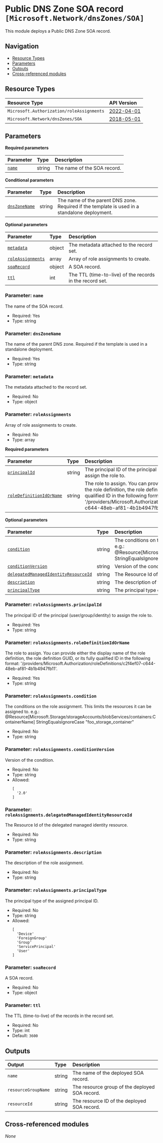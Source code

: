 # Public DNS Zone SOA record `[Microsoft.Network/dnsZones/SOA]`

This module deploys a Public DNS Zone SOA record.

## Navigation

- [Resource Types](#Resource-Types)
- [Parameters](#Parameters)
- [Outputs](#Outputs)
- [Cross-referenced modules](#Cross-referenced-modules)

## Resource Types

| Resource Type | API Version |
| :-- | :-- |
| `Microsoft.Authorization/roleAssignments` | [2022-04-01](https://learn.microsoft.com/en-us/azure/templates/Microsoft.Authorization/2022-04-01/roleAssignments) |
| `Microsoft.Network/dnsZones/SOA` | [2018-05-01](https://learn.microsoft.com/en-us/azure/templates/Microsoft.Network/2018-05-01/dnsZones/SOA) |

## Parameters

**Required parameters**

| Parameter | Type | Description |
| :-- | :-- | :-- |
| [`name`](#parameter-name) | string | The name of the SOA record. |

**Conditional parameters**

| Parameter | Type | Description |
| :-- | :-- | :-- |
| [`dnsZoneName`](#parameter-dnszonename) | string | The name of the parent DNS zone. Required if the template is used in a standalone deployment. |

**Optional parameters**

| Parameter | Type | Description |
| :-- | :-- | :-- |
| [`metadata`](#parameter-metadata) | object | The metadata attached to the record set. |
| [`roleAssignments`](#parameter-roleassignments) | array | Array of role assignments to create. |
| [`soaRecord`](#parameter-soarecord) | object | A SOA record. |
| [`ttl`](#parameter-ttl) | int | The TTL (time-to-live) of the records in the record set. |

### Parameter: `name`

The name of the SOA record.

- Required: Yes
- Type: string

### Parameter: `dnsZoneName`

The name of the parent DNS zone. Required if the template is used in a standalone deployment.

- Required: Yes
- Type: string

### Parameter: `metadata`

The metadata attached to the record set.

- Required: No
- Type: object

### Parameter: `roleAssignments`

Array of role assignments to create.

- Required: No
- Type: array

**Required parameters**

| Parameter | Type | Description |
| :-- | :-- | :-- |
| [`principalId`](#parameter-roleassignmentsprincipalid) | string | The principal ID of the principal (user/group/identity) to assign the role to. |
| [`roleDefinitionIdOrName`](#parameter-roleassignmentsroledefinitionidorname) | string | The role to assign. You can provide either the display name of the role definition, the role definition GUID, or its fully qualified ID in the following format: '/providers/Microsoft.Authorization/roleDefinitions/c2f4ef07-c644-48eb-af81-4b1b4947fb11'. |

**Optional parameters**

| Parameter | Type | Description |
| :-- | :-- | :-- |
| [`condition`](#parameter-roleassignmentscondition) | string | The conditions on the role assignment. This limits the resources it can be assigned to. e.g.: @Resource[Microsoft.Storage/storageAccounts/blobServices/containers:ContainerName] StringEqualsIgnoreCase "foo_storage_container" |
| [`conditionVersion`](#parameter-roleassignmentsconditionversion) | string | Version of the condition. |
| [`delegatedManagedIdentityResourceId`](#parameter-roleassignmentsdelegatedmanagedidentityresourceid) | string | The Resource Id of the delegated managed identity resource. |
| [`description`](#parameter-roleassignmentsdescription) | string | The description of the role assignment. |
| [`principalType`](#parameter-roleassignmentsprincipaltype) | string | The principal type of the assigned principal ID. |

### Parameter: `roleAssignments.principalId`

The principal ID of the principal (user/group/identity) to assign the role to.

- Required: Yes
- Type: string

### Parameter: `roleAssignments.roleDefinitionIdOrName`

The role to assign. You can provide either the display name of the role definition, the role definition GUID, or its fully qualified ID in the following format: '/providers/Microsoft.Authorization/roleDefinitions/c2f4ef07-c644-48eb-af81-4b1b4947fb11'.

- Required: Yes
- Type: string

### Parameter: `roleAssignments.condition`

The conditions on the role assignment. This limits the resources it can be assigned to. e.g.: @Resource[Microsoft.Storage/storageAccounts/blobServices/containers:ContainerName] StringEqualsIgnoreCase "foo_storage_container"

- Required: No
- Type: string

### Parameter: `roleAssignments.conditionVersion`

Version of the condition.

- Required: No
- Type: string
- Allowed:
  ```Bicep
  [
    '2.0'
  ]
  ```

### Parameter: `roleAssignments.delegatedManagedIdentityResourceId`

The Resource Id of the delegated managed identity resource.

- Required: No
- Type: string

### Parameter: `roleAssignments.description`

The description of the role assignment.

- Required: No
- Type: string

### Parameter: `roleAssignments.principalType`

The principal type of the assigned principal ID.

- Required: No
- Type: string
- Allowed:
  ```Bicep
  [
    'Device'
    'ForeignGroup'
    'Group'
    'ServicePrincipal'
    'User'
  ]
  ```

### Parameter: `soaRecord`

A SOA record.

- Required: No
- Type: object

### Parameter: `ttl`

The TTL (time-to-live) of the records in the record set.

- Required: No
- Type: int
- Default: `3600`


## Outputs

| Output | Type | Description |
| :-- | :-- | :-- |
| `name` | string | The name of the deployed SOA record. |
| `resourceGroupName` | string | The resource group of the deployed SOA record. |
| `resourceId` | string | The resource ID of the deployed SOA record. |

## Cross-referenced modules

_None_
